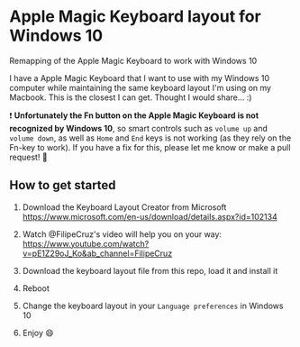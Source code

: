 # Apple Magic Keyboard layout for Windows 10
Remapping of the Apple Magic Keyboard to work with Windows 10

I have a Apple Magic Keyboard that I want to use with my Windows 10 computer while maintaining the same keyboard layout I'm using on my Macbook. This is the closest I can get. Thought I would share... :) 

:exclamation:
**Unfortunately the Fn button on the Apple Magic Keyboard is not recognized by Windows 10**, so smart controls such as `volume up` and `volume down`, as well as `Home` and `End` keys is not working (as they rely on the Fn-key to work). If you have a fix for this, please let me know or make a pull request! :pray:  

## How to get started

1) Download the Keyboard Layout Creator from Microsoft https://www.microsoft.com/en-us/download/details.aspx?id=102134

2) Watch @FilipeCruz's video will help you on your way: https://www.youtube.com/watch?v=pE1Z29oJ_Ko&ab_channel=FilipeCruz

3) Download the keyboard layout file from this repo, load it and install it

4) Reboot

5) Change the keyboard layout in your `Language preferences` in Windows 10

6) Enjoy :smile: 
